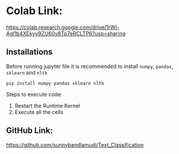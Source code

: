 # Colab Link: 

https://colab.research.google.com/drive/1rWl-Agl1b4XEkyy9ZU60v8Tp7eRCLTP6?usp=sharing

## Installations 

Before running jupyter file it is recommended to install `numpy`, `pandas`, `sklearn` and `nltk`

```
pip install numpy pandas sklearn nltk
```

Steps to execute code:

1) Restart the Runtime Kernel
2) Execute all the cells

GitHub Link: 
---

https://github.com/sunnybandlamudi/Text_Classification